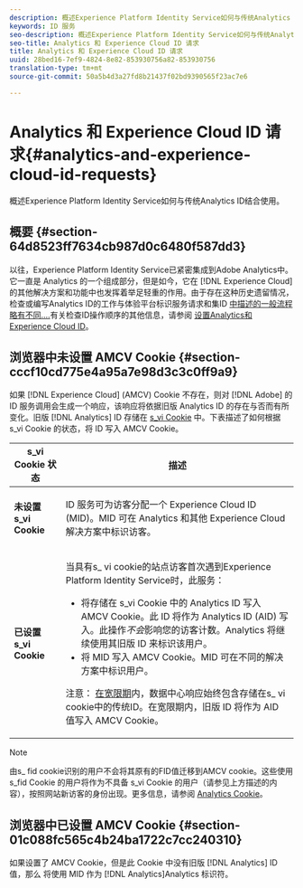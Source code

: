 ```yaml
---
description: 概述Experience Platform Identity Service如何与传统Analytics ID结合使用。
keywords: ID 服务
seo-description: 概述Experience Platform Identity Service如何与传统Analytics ID结合使用。
seo-title: Analytics 和 Experience Cloud ID 请求
title: Analytics 和 Experience Cloud ID 请求
uuid: 28bed16-7ef9-4824-8e82-853930756a82-853930756
translation-type: tm+mt
source-git-commit: 50a5b4d3a27fd8b21437f02bd9390565f23ac7e6

---
```



# Analytics 和 Experience Cloud ID 请求{#analytics-and-experience-cloud-id-requests}

概述Experience Platform Identity Service如何与传统Analytics ID结合使用。

## 概要 {#section-64d8523ff7634cb987d0c6480f587dd3}

以往，Experience Platform Identity Service已紧密集成到Adobe Analytics中。它一直是 Analytics 的一个组成部分，但是如今，它在 [!DNL Experience Cloud] 的其他解决方案和功能中也发挥着举足轻重的作用。由于存在这种历史遗留情况，检查或编写Analytics ID的工作与体验平台标识服务请求和集ID [中描述的一般流程略有不同….](../../introduction/id-request.md#concept-2caacebb1d244402816760e9b8bcef6a)有关检查ID操作顺序的其他信息，请参阅 [设置Analytics和Experience Cloud ID](../../reference/analytics-reference/analytics-ids.md#concept-f381dd18ee184c6c8e48286937a161d6)。

## 浏览器中未设置 AMCV Cookie {#section-cccf10cd775e4a95a7e98d3c3c0ff9a9}

如果 [!DNL Experience Cloud] (AMCV) Cookie 不存在，则对 [!DNL Adobe] 的 ID 服务调用会生成一个响应，该响应将依据旧版 Analytics ID 的存在与否而有所变化。旧版 [!DNL Analytics] ID 存储在 [s_vi Cookie](https://marketing.adobe.com/resources/help/en_US/whitepapers/cookies/?f=cookies_analytics.html) 中。下表描述了如何根据 s_vi Cookie 的状态，将 ID 写入 AMCV Cookie。

<table id="table_DC85FECE26DD424E841BA1059AF1E57F"> 
 <thead> 
  <tr> 
   <th colname="col1" class="entry"> s_vi Cookie 状态 </th> 
   <th colname="col2" class="entry"> 描述 </th> 
  </tr> 
 </thead>
 <tbody> 
  <tr> 
   <td colname="col1"> <p> <b>未设置 s_vi Cookie</b> </p> </td> 
   <td colname="col2"> <p>ID 服务可为访客分配一个 <span class="keyword">Experience Cloud</span> ID (MID)。MID 可在 <span class="keyword">Analytics</span> 和其他 <span class="keyword">Experience Cloud</span> 解决方案中标识访客。 </p> </td> 
  </tr> 
  <tr> 
   <td colname="col1"> <p> <b>已设置 s_vi Cookie</b> </p> </td> 
   <td colname="col2"> <p>当具有s_ vi cookie的站点访客首次遇到Experience Platform Identity Service时，此服务： </p> 
    <ul id="ul_BE584810280D4874AF802A9247011787"> 
     <li id="li_AA395B09A3174AF78F3EC10053E2E4F5">将存储在 s_vi Cookie 中的 <span class="keyword">Analytics</span> ID 写入 AMCV Cookie。此 ID 将作为 <span class="keyword">Analytics</span> ID (AID) 写入。此操作<i>不会</i>影响您的访客计数。<span class="keyword">Analytics</span> 将继续使用其旧版 ID 来标识该用户。 </li> 
     <li id="li_8735DE21FEA542BA8024109B8FE1E2ED">将 MID 写入 AMCV Cookie。MID 可在不同的解决方案中标识用户。 </li> 
    </ul> <p> <p>注意： <a href="../../reference/analytics-reference/grace-period.md" format="dita" scope="local"> 在宽限期</a>内，数据中心响应始终包含存储在s_ vi cookie中的传统ID。在宽限期内，旧版 ID 将作为 AID 值写入 AMCV Cookie。 </p> </p> </td> 
  </tr> 
 </tbody> 
</table>

>[!NOTE]
>
>由s_ fid cookie识别的用户不会将其原有的FID值迁移到AMCV cookie。这些使用 s_fid Cookie 的用户将作为不具备 s_vi Cookie 的用户（请参见上方描述的内容），按照网站新访客的身份出现。更多信息，请参阅 [Analytics Cookie](https://marketing.adobe.com/resources/help/en_US/whitepapers/cookies/?f=cookies_analytics.html)。

## 浏览器中已设置 AMCV Cookie {#section-01c088fc565c4b24ba1722c7cc240310}

如果设置了 AMCV Cookie，但是此 Cookie 中没有旧版 [!DNL Analytics] ID 值，那么 将使用 MID 作为 [!DNL Analytics]Analytics 标识符。
